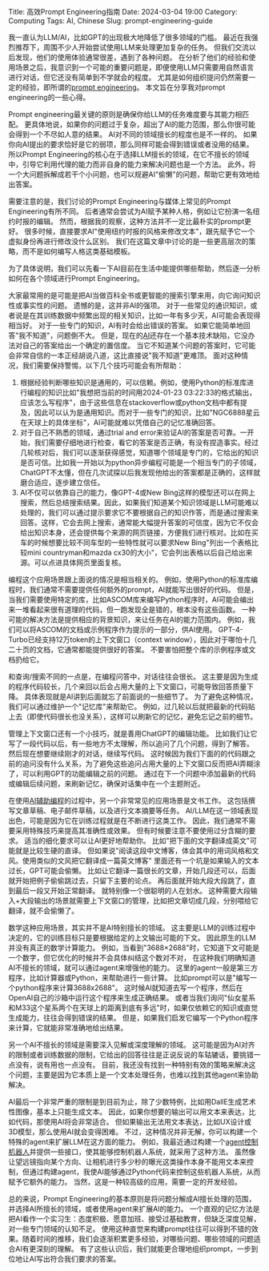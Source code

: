 Title: 高效Prompt Engineering指南
Date: 2024-03-04 19:00
Category: Computing
Tags: AI, Chinese
Slug: prompt-engineering-guide

我一直认为LLM/AI，比如GPT的出现极大地降低了很多领域的门槛。
最近在我强烈推荐下，周围不少人开始尝试使用LLM来处理更加复杂的任务。
但我们交流以后发现，他们的使用体验通常很差，遇到了各种问题。
在分析了他们的经验和使用场景之后，我意识到一个可能的重要问题是，即便使用LLM只需要用自然语言进行对话，但它还没有简单到不学就会的程度。
尤其是如何组织提问仍然需要一定的经验，即所谓的[prompt engineering](/tong-guo-prompt-engineeringti-sheng-dui-ren-lei-qiu-zhu-de-xiao-guo.html)。
本文旨在分享我对prompt engineering的一些心得。

Prompt engineering最关键的原则是确保你给LLM的任务难度要与其能力相匹配。
更具体地说，如果你的问题过于复杂，超出了AI的能力范围，那么你很可能会得到一个不尽如人意的结果。
AI对不同的领域擅长的程度也是不一样的。
如果你向AI提出的要求恰好是它的弱项，那么同样可能会得到错误或者没用的结果。
所以Prompt Engineering的核心在于选择LLM擅长的领域，在它不擅长的领域中，引导它利用代理的能力而非自身的能力来解决问题也是一个方法。
此外，将一个大问题拆解成若干个小问题，也可以规避AI"偷懒"的问题，帮助它更有效地给出答案。

需要注意的是，我们讨论的Prompt Engineering与媒体上常见的Prompt Engineering有所不同。
后者通常会尝试为AI赋予某种人格，例如让它扮演一名纽约时报的编辑。
然而，根据我的观察，这种方法并不一定比最朴实的prompt更好。
很多时候，直接要求AI"使用纽约时报的风格来修改文本"，跟先赋予它一个虚拟身份再进行修改没什么区别。
我们在这篇文章中讨论的是一些更高层次的策略，而不是如何编写人格这类基础模板。

为了具体说明，我们可以先看一下AI目前在生活中能提供哪些帮助，然后逐一分析如何在各个领域进行Prompt Engineering。

大家最常用的是可能是把AI当做百科全书或更智能的搜索引擎来用，向它询问知识性或事实性的问题。
遗憾的是，这并非AI的强项。
对于一些常见的通识知识，或者说是在其训练数据中频繁出现的相关知识，比如一年有多少天，AI可能会表现得相当好。
对于一些专门的知识，AI有时会给出错误的答案。
如果它能简单地回答"我不知道"，问题倒不大。
但是，现在的[AI](/recent-AI-advancement.html)还存在一个基本技术缺陷，它没办法对自己的答案给出一个确定的置信度。
当它不知道某个问题的答案时，它可能会非常自信的一本正经胡说八道，这比直接说"我不知道"更难顶。
面对这种情况，我们需要保持警惕，以下几个技巧可能会有所帮助：

1. 根据经验判断哪些知识是通用的，可以信赖。例如，使用Python的标准库进行编程的知识比如"我想把当前的时间用2024-01-23 03:22:33的格式输出，应该怎么写程序"，由于这些信息在stackoverflow或python文档中都有提及，因此可以认为是通用知识。而对于一些专门的知识，比如"NGC6888星云在天球上的具体坐标"，AI可能就难以凭借自己的记忆准确回答。
2. 对于自己不熟悉的领域，通过trial and error来验证AI的答案是否可靠。一开始，我们需要仔细地进行检查，看它的答案是否正确，有没有捏造事实。经过几轮核对后，我们可以逐渐获得感觉，知道哪个领域是专门的，它给出的知识是否可信。比如我一开始以为python异步编程可能是一个相当专门的子领域，ChatGPT不太懂，但在几次试探以后我发现他给出的答案都是正确的，这样就磨合适应，逐步建立信任。
3. AI不仅可以依靠自己的能力，像GPT-4或New Bing这样的模型还可以在网上搜索，然后总结搜索结果。因此，如果我们知道某个知识领域是LLM可能难以处理的，我们可以通过提示要求它不要根据自己的知识作答，而是通过搜索来回答。这样，它会去网上搜索，通常能大幅提升答案的可信度，因为它不仅会给出知识本身，还会提供每个来源的网页链接，方便我们进行核对。比如在买车的时候想要比较不同车型的一些特性就可以要求New Bing"列出一个表格比较mini countryman和mazda cx30的大小"，它会列出表格以后自己给出来源。可以点进具体网页里面复核。

编程这个应用场景跟上面说的情况是相当相关的。
例如，使用Python的标准库编程时，我们通常不需要提供任何额外的prompt，AI就能写出很好的代码。
但是，当我们需要使用特定的库，比如ASCOM库来编写Python程序时，AI可能会编出来一堆看起来很有道理的代码，但一跑发现全是错的，根本没有这些函数。
一种可能的解决方法是提供相应的背景知识，来让任务在AI的能力范围内。
例如，我们可以将ASCOM的文档或示例程序作为提示的一部分，供AI使用。
GPT-4-Turbo已经支持12万token的上下文窗口（context window），因此对于哪怕十几二十页的文档，它通常都能提供很好的答案。
不要害怕把整个库的示例程序或文档扔给它。

和查询/搜索不同的一点是，在编程问答中，对话往往会很长。
这主要是因为生成的程序代码较长，几个来回以后会占用大量的上下文窗口，可能导致回答质量下降。
具体表现就是AI讲到后面就忘了前面说的一些细节了。
为了避免这种情况，我们可以通过维护一个"记忆库"来帮助它。
例如，过几轮以后就把最新的代码贴上去（即使代码很长也没关系），这样可以刷新它的记忆，避免忘记之前的细节。

管理上下文窗口还有一个小技巧，就是善用ChatGPT的编辑功能。
比如我们让它写了一段代码以后，有一些地方不太理解，所以追问了几个问题，得到了解答。
然后现在想要继续刚才的对话，继续写代码。
这时候因为我们下面的的代码跟之前的追问没有什么关系，为了避免这些追问占用大量的上下文窗口反而把AI弄糊涂了，可以利用GPT的功能编辑之前的问题。
通过在下一个问题中添加最新的代码或编辑后续问题，来刷新记忆，确保对话集中在一个主题附近。

在使用[AI辅助编程](/ai-comment-oriented-programming.html)的过程中，另一个非常常见的应用场景是文书工作。
这包括撰写文章草稿、电子邮件草稿，以及进行文本摘要等任务。
AI/LLM在这一领域表现出色，可能是因为它在训练过程就是在不断进行这类工作。
因此，我们通常不需要采用特殊技巧来提高其准确性或效果。
但有时候要注意不要使用过分含糊的要求。
适当的细化要求可以让AI更好地帮助你。
比如"把下面的文字翻译成英文"可能就是比较生硬的直译。
但如果说"阅读这段中文博客，体会其中的用词风格和文风。使用类似的文风把它翻译成一篇英文博客"
里面还有一个坑是如果输入的文本过长，GPT可能会偷懒。
比如让它翻译一篇很长的文章，开始几段还可以，后面就开始把例子偷偷跳过去，只留下主要的论点。
再后面就开始大段大段跳了，直到最后一段又开始正常翻译。
就特别像一个很聪明的人在划水。
这种需要大段输入+大段输出的场景就需要上下文窗口的管理，比如把文章切成几段，分别喂给它翻译，就不会偷懒了。

数学这种应用场景，其实并不是AI特别擅长的领域。
这主要是LLM的训练过程中决定的，它的训练目标只是要根据给定的上文输出可能的下文。
因此原生的LLM并没有真正的数学计算能力。
例如，当看到"3688×2688"时，它知道下文可能是一个数字，但它优化的时候并不会具体纠结这个数对不对，
在这种我们明确知道AI不擅长的领域，就可以通过agent来增强他的能力。
这里的agent一般是第三方程序，比如计算器或Python，来帮助进行一些计算。
比如prompt可以是"编写一个python程序来计算3688x2688"。
这时候AI就知道去写一个程序，然后在OpenAI自己的沙箱中运行这个程序来生成正确结果。
或者当我们询问"仙女星系和M33这个星系两个在天球上的距离到底有多远"时，如果仅依赖它的知识或直觉生成能力，往往会得到错误的结果。
但是，如果我们启发它编写一个Python程序来计算，它就能非常准确地给出结果。

另一个AI不擅长的领域是需要深入见解或深度理解的领域。
这可能是因为AI对齐的限制或者训练数据的限制，它给出的回答往往是正说反说的车轱辘话，要挑错一点没有，说有用也一点没有。
目前，我还没有找到一种特别有效的策略来解决这个问题，主要是因为它本质上是一个文本处理任务，也难以找到其他agent来协助解决。

AI最后一个非常严重的限制是到目前为止，除了少数特例，比如用DallE生成艺术性图像，基本上只能生成文本。
因此，如果你想要的输出可以用文本来表达，比如代码，那使用AI将会非常适合。
但如果输出无法用文本表达，比如UX设计或3D模型，那么使用AI就会变得困难。
不过，这种情况并非无解，你可以构建一个特殊的agent来扩展LLM在这方面的能力。
例如，我最近通过构建一个[agent控制机器人](/ai-robot.html)并提供一些接口，使其能够控制机器人系统，就采用了这种方法。
虽然像让望远镜指向某个方向、让相机进行多少秒的曝光这类操作本身不能用文本来控制，但通过构建agent，我使AI能够通过Python代码来控制这些机器人系统，从而赋予它额外的能力。
当然，这是一种较高级的应用，需要一定的开发经验。

总的来说，Prompt Engineering的基本原则是将问题分解成AI擅长处理的范围，并选择AI所擅长的领域，或者使用agent来扩展AI的能力。
一个直观的记忆方法是把AI看作一个实习生：态度积极、愿意加班、接受过基础教育，但缺乏深度见解，对一些专门领域的认知不足。
使用这种直觉来构建prompt往往可以得到不错的效果。随着时间的推移，我们会逐渐积累更多经验，对哪些问题、哪些领域的问题适合AI有更深刻的理解。
有了这些认识后，我们就能更合理地组织prompt，一步到位地让AI写出符合我们要求的答案。